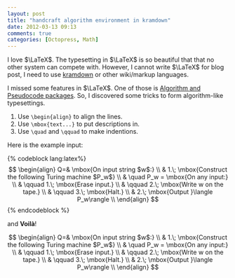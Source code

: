```yaml
---
layout: post
title: "handcraft algorithm environment in kramdown"
date: 2012-03-13 09:13
comments: true
categories: [Octopress, Math]
---
```


I love $\LaTeX$. The typesetting in $\LaTeX$ is so beautiful that that no other
system can compete with. However, I cannot write $\LaTeX$ for blog post, I need
to use [kramdown](http://kramdown.rubyforge.org/) or other wiki/markup languages.

I missed some features in $\LaTeX$. One of those is [Algorithm and Pseudocode
packages](http://en.wikibooks.org/wiki/LaTeX/Algorithms_and_Pseudocode).
So, I discovered some tricks to form algorithm-like typesettings.

1. Use `\begin{align}` to align the lines.
2. Use `\mbox{text...}` to put descriptions in.
3. Use `\quad` and `\qquad` to make indentions.

Here is the example input:

{% codeblock lang:latex%}
$$
\begin{align}
   Q=& \mbox{On input string $w$:} \\
     & 1.\; \mbox{Construct the following Turing machine $P_w$} \\
     & \quad    P_w = \mbox{On any input:} \\
     & \qquad   1.\; \mbox{Erase input.} \\
     & \qquad   2.\; \mbox{Write w on the tape.} \\
     & \qquad   3.\; \mbox{Halt.}  \\
     & 2.\; \mbox{Output }\langle P_w\rangle  \\
\end{align}
$$
{% endcodeblock %}

and **Voilà**!

$$
\begin{align}
   Q=& \mbox{On input string $w$:} \\
     & 1.\; \mbox{Construct the following Turing machine $P_w$} \\
     & \quad    P_w = \mbox{On any input:} \\
     & \qquad   1.\; \mbox{Erase input.} \\
     & \qquad   2.\; \mbox{Write w on the tape.} \\
     & \qquad   3.\; \mbox{Halt.}  \\
     & 2.\; \mbox{Output }\langle P_w\rangle  \\
\end{align}
$$

